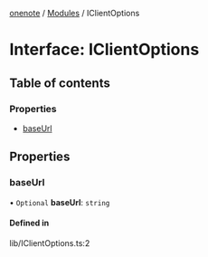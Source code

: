[onenote](../README.md) / [Modules](../modules.md) / IClientOptions

# Interface: IClientOptions

## Table of contents

### Properties

- [baseUrl](IClientOptions.md#baseurl)

## Properties

### baseUrl

• `Optional` **baseUrl**: `string`

#### Defined in

lib/IClientOptions.ts:2
